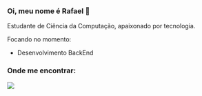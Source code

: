 ### Oi, meu nome é Rafael 👋


Estudante de Ciência da Computação, apaixonado por tecnologia.

Focando no momento:
  * Desenvolvimento BackEnd

           
<h3> Onde me encontrar: </h3>
<a href=https://www.linkedin.com/in/dev-rafael-sakatauskas >
  <img src="https://img.shields.io/badge/linkedin-%230077B5.svg?style=for-the-badge&logo=linkedin&logoColor=white" />
</a>
  

          


